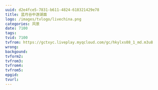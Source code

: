 ```yaml
---
uuid: d2e4fce5-7831-b611-4824-618321429e78
title: 蓝月谷中游湖面
logo: /images/tvlogo/livechina.png
categories: 风景
date: 7100
tags:
tvid: 7100
tvfrom: https://gctxyc.liveplay.myqcloud.com/gc/hkylxs08_1_md.m3u8
wrong:
backgound:
tvform2:
tvfrom3:
tvfrom4:
tvfrom5:
epgid:
tvurl:
---
```

